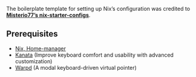 The boilerplate template for setting up Nix’s configuration was credited to **[Misterio77’s nix-starter-configs](https://github.com/Misterio77/nix-starter-configs)**.

## Prerequisites
* [Nix, Home-manager](https://nixos.org/)
* [Kanata](https://github.com/jtroo/kanata) (Improve keyboard comfort and usability with advanced customization)
* [Warpd](https://github.com/rvaiya/warpd) (A modal keyboard-driven virtual pointer)